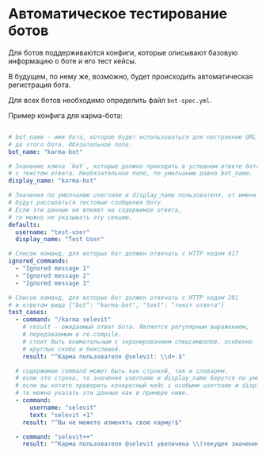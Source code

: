 # Автоматическое тестирование ботов

Для ботов поддерживаются конфиги, которые описывают базовую информацию о боте и его тест кейсы.

В будущем, по нему же, возможно, будет происходить автоматическая регистрация бота.

Для всех ботов необходимо определить файл `bot-spec.yml`.

Пример конфига для карма-бота:

```yaml

# bot_name - имя бота, которое будет использоваться для построение URL
# до этого бота. Обязательное поле.
bot_name: "karma-bot"

# Знанение ключа `bot`, которые должно приходить в успешном ответе бота вместе
# с текстом ответа. Необязательное поле, по умолчанию равно bot_name.
display_name: "karma-bot"

# Значения по умолчанию username и display_name пользователя, от имени которого
# будут рассылаться тестовые сообщения боту.
# Если эти данные не влияют на содержимое ответа,
# то можно не указывать эту секцию.
defaults:
  username: "test-user"
  display_name: "Test User"

# Список команд, для которых бот должен отвечать с HTTP кодом 417
ignored_commands:
  - "Ignored message 1"
  - "Ignored message 2"
  - "Ignored message 3"

# Список команд, для которых бот должен отвечать с HTTP кодом 201
# и ответом вида {"bot": "karma-bot", "text": "текст ответа"}
test_cases:
  - command: "/karma selevit"
    # result - ожидаемый ответ бота. Является регулярным выражением,
    # передаваемым в re.compile.
    # стоит быть внимательным с экранированием спецсимволов, особенно
    # круглых скобо и бекслешей.
    result: "^Карма пользователя @selevit: \\d+.$"

  # содержимое command может быть как строкой, так и словарем.
  # если это строка, то значения username и display_name берутся по умолчанию
  # если вы хотите проверить конкретный кейс с особыми username и display_name,
  # то можно указать эти данные как в примере ниже.
  - command:
      username: "selevit"
      text: "selevit +1"
    result: "^Вы не можете изменять свою карму!$"

  - command: "selevit++"
    result: "^Карма пользователя @selevit увеличена \\(текущее значение: \\d+\\).$"
```

